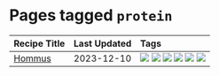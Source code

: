 # Pages tagged `protein`

|Recipe Title|Last Updated|Tags
|:---|:---|:---|
|[Hommus](../recipes/hommus.md)|2023-12-10|[![](https://img.shields.io/badge/tag-healthy-cb29b)](../tags/healthy.md) [![](https://img.shields.io/badge/tag-messy-5d33f3)](../tags/messy.md) [![](https://img.shields.io/badge/tag-protein-8ce73b)](../tags/protein.md) [![](https://img.shields.io/badge/tag-tricky-8344b1)](../tags/tricky.md) [![](https://img.shields.io/badge/tag-vegan-3a4f8e)](../tags/vegan.md) [![](https://img.shields.io/badge/tag-vegetarian-d5a11)](../tags/vegetarian.md)|